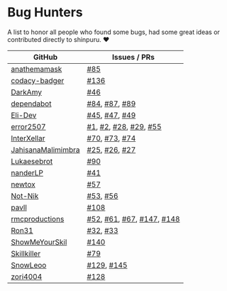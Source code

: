 # Bug Hunters

A list to honor all people who found some bugs, had some great ideas or contributed directly to shinpuru. ❤️

| GitHub | Issues / PRs |
|--------|--------------|
| [anathemamask](https://github.com/anathemamask) | [#85](https://github.com/zekroTJA/shinpuru/issues/85) |
| [codacy-badger](https://github.com/codacy-badger) | [#136](https://github.com/zekroTJA/shinpuru/pull/136) |
| [DarkAmy](https://github.com/DarkAmy) | [#46](https://github.com/zekroTJA/shinpuru/issues/46) |
| [dependabot](https://github.com/dependabot) | [#84](https://github.com/zekroTJA/shinpuru/pull/84), [#87](https://github.com/zekroTJA/shinpuru/pull/87), [#89](https://github.com/zekroTJA/shinpuru/pull/89) |
| [Eli-Dev](https://github.com/Eli-Dev) | [#45](https://github.com/zekroTJA/shinpuru/issues/45), [#47](https://github.com/zekroTJA/shinpuru/issues/47), [#49](https://github.com/zekroTJA/shinpuru/issues/49) |
| [error2507](https://github.com/error2507) | [#1](https://github.com/zekroTJA/shinpuru/pull/1), [#2](https://github.com/zekroTJA/shinpuru/pull/2), [#28](https://github.com/zekroTJA/shinpuru/issues/28), [#29](https://github.com/zekroTJA/shinpuru/issues/29), [#55](https://github.com/zekroTJA/shinpuru/issues/55) |
| [InterXellar](https://github.com/InterXellar) | [#70](https://github.com/zekroTJA/shinpuru/issues/70), [#73](https://github.com/zekroTJA/shinpuru/issues/73), [#74](https://github.com/zekroTJA/shinpuru/issues/74) |
| [JahisanaMalimimbra](https://github.com/JahisanaMalimimbra) | [#25](https://github.com/zekroTJA/shinpuru/pull/25), [#26](https://github.com/zekroTJA/shinpuru/pull/26), [#27](https://github.com/zekroTJA/shinpuru/pull/27) |
| [Lukaesebrot](https://github.com/Lukaesebrot) | [#90](https://github.com/zekroTJA/shinpuru/issues/90) |
| [nanderLP](https://github.com/nanderLP) | [#41](https://github.com/zekroTJA/shinpuru/issues/41) |
| [newtox](https://github.com/newtox) | [#57](https://github.com/zekroTJA/shinpuru/issues/57) |
| [Not-Nik](https://github.com/Not-Nik) | [#53](https://github.com/zekroTJA/shinpuru/issues/53), [#56](https://github.com/zekroTJA/shinpuru/pull/56) |
| [pavll](https://github.com/pavll) | [#108](https://github.com/zekroTJA/shinpuru/issues/108) |
| [rmcproductions](https://github.com/rmcproductions) | [#52](https://github.com/zekroTJA/shinpuru/issues/52), [#61](https://github.com/zekroTJA/shinpuru/issues/61), [#67](https://github.com/zekroTJA/shinpuru/issues/67), [#147](https://github.com/zekroTJA/shinpuru/issues/147), [#148](https://github.com/zekroTJA/shinpuru/issues/148) |
| [Ron31](https://github.com/Ron31) | [#32](https://github.com/zekroTJA/shinpuru/pull/32), [#33](https://github.com/zekroTJA/shinpuru/pull/33) |
| [ShowMeYourSkil](https://github.com/ShowMeYourSkil) | [#140](https://github.com/zekroTJA/shinpuru/issues/140) |
| [Skillkiller](https://github.com/Skillkiller) | [#79](https://github.com/zekroTJA/shinpuru/pull/79) |
| [SnowLeoo](https://github.com/SnowLeoo) | [#129](https://github.com/zekroTJA/shinpuru/issues/129), [#145](https://github.com/zekroTJA/shinpuru/issues/145) |
| [zori4004](https://github.com/zori4004) | [#128](https://github.com/zekroTJA/shinpuru/issues/128) |
